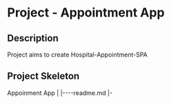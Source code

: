 # Project - Appointment App

## Description

Project aims to create Hospital-Appointment-SPA

## Project Skeleton

Appoinment App
|
|----readme.md
|-


